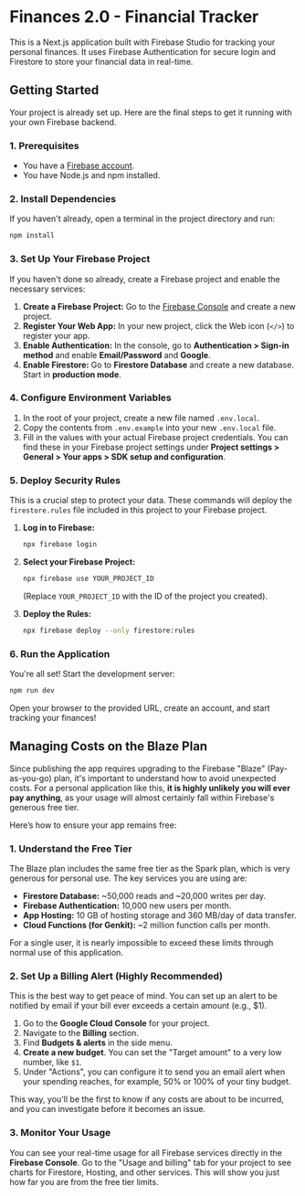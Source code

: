 # Finances 2.0 - Financial Tracker

This is a Next.js application built with Firebase Studio for tracking your personal finances. It uses Firebase Authentication for secure login and Firestore to store your financial data in real-time.

## Getting Started

Your project is already set up. Here are the final steps to get it running with your own Firebase backend.

### 1. Prerequisites

- You have a [Firebase account](https://console.firebase.google.com/).
- You have Node.js and npm installed.

### 2. Install Dependencies

If you haven't already, open a terminal in the project directory and run:

```bash
npm install
```

### 3. Set Up Your Firebase Project

If you haven't done so already, create a Firebase project and enable the necessary services:

1.  **Create a Firebase Project:** Go to the [Firebase Console](https://console.firebase.google.com/) and create a new project.
2.  **Register Your Web App:** In your new project, click the Web icon (`</>`) to register your app.
3.  **Enable Authentication:** In the console, go to **Authentication > Sign-in method** and enable **Email/Password** and **Google**.
4.  **Enable Firestore:** Go to **Firestore Database** and create a new database. Start in **production mode**.

### 4. Configure Environment Variables

1.  In the root of your project, create a new file named `.env.local`.
2.  Copy the contents from `.env.example` into your new `.env.local` file.
3.  Fill in the values with your actual Firebase project credentials. You can find these in your Firebase project settings under **Project settings > General > Your apps > SDK setup and configuration**.

### 5. Deploy Security Rules

This is a crucial step to protect your data. These commands will deploy the `firestore.rules` file included in this project to your Firebase project.

1.  **Log in to Firebase:**
    ```bash
    npx firebase login
    ```
2.  **Select your Firebase Project:**
    ```bash
    npx firebase use YOUR_PROJECT_ID
    ```
    (Replace `YOUR_PROJECT_ID` with the ID of the project you created).

3.  **Deploy the Rules:**
    ```bash
    npx firebase deploy --only firestore:rules
    ```

### 6. Run the Application

You're all set! Start the development server:

```bash
npm run dev
```

Open your browser to the provided URL, create an account, and start tracking your finances!

## Managing Costs on the Blaze Plan

Since publishing the app requires upgrading to the Firebase "Blaze" (Pay-as-you-go) plan, it's important to understand how to avoid unexpected costs. For a personal application like this, **it is highly unlikely you will ever pay anything**, as your usage will almost certainly fall within Firebase's generous free tier.

Here’s how to ensure your app remains free:

### 1. Understand the Free Tier

The Blaze plan includes the same free tier as the Spark plan, which is very generous for personal use. The key services you are using are:
*   **Firestore Database:** ~50,000 reads and ~20,000 writes per day.
*   **Firebase Authentication:** 10,000 new users per month.
*   **App Hosting:** 10 GB of hosting storage and 360 MB/day of data transfer.
*   **Cloud Functions (for Genkit):** ~2 million function calls per month.

For a single user, it is nearly impossible to exceed these limits through normal use of this application.

### 2. Set Up a Billing Alert (Highly Recommended)

This is the best way to get peace of mind. You can set up an alert to be notified by email if your bill ever exceeds a certain amount (e.g., $1).

1.  Go to the **Google Cloud Console** for your project.
2.  Navigate to the **Billing** section.
3.  Find **Budgets & alerts** in the side menu.
4.  **Create a new budget**. You can set the "Target amount" to a very low number, like `$1`.
5.  Under "Actions", you can configure it to send you an email alert when your spending reaches, for example, 50% or 100% of your tiny budget.

This way, you'll be the first to know if any costs are about to be incurred, and you can investigate before it becomes an issue.

### 3. Monitor Your Usage

You can see your real-time usage for all Firebase services directly in the **Firebase Console**. Go to the "Usage and billing" tab for your project to see charts for Firestore, Hosting, and other services. This will show you just how far you are from the free tier limits.
